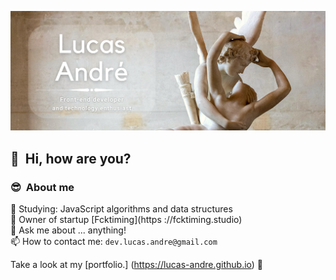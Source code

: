![Banner](https://github.com/lucas-andre/lucas-andre/blob/master/banner.png)
## 👋 &nbsp;Hi, how are you?

### 😎 &nbsp;About me

🌱 Studying: JavaScript algorithms and data structures  
💼 Owner of startup [Fcktiming](https ://fcktiming.studio)  
💬 Ask me about ... anything!  
📫 How to contact me: `dev.lucas.andre@gmail.com`

Take a look at my [portfolio.] (https://lucas-andre.github.io) 🚀

